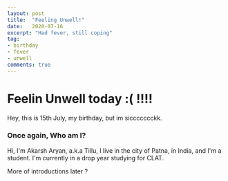 ```yaml
---
layout: post
title:  "Feeling Unwell!"
date:   2020-07-16
excerpt: "Had fever, still coping"
tag:
- birthday 
- fever
- unwell
comments: true
---
```


# Feelin Unwell today :( !!!!

Hey, this is 15th July, my birthday, but im siccccccckk.

### Once again, Who am I?
Hi, I'm Akarsh Aryan, a.k.a Tillu, I live in the city of Patna, in India, and I'm a student. I'm currently in a drop year studying for CLAT.

More of introductions later ?



